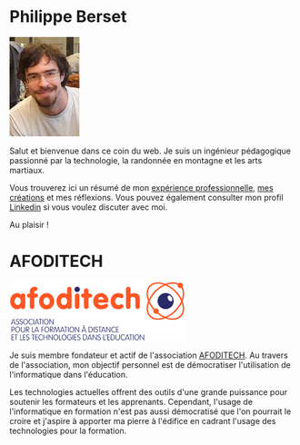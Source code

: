 # Philippe Berset

![Photo Philippe Berset](./img/me-ggj-2020.jpg)

Salut et bienvenue dans ce coin du web.
Je suis un ingénieur pédagogique passionné par la technologie, la randonnée en montagne et les arts martiaux.

Vous trouverez ici un résumé de mon [expérience professionnelle](./about.md), [mes créations](./projects.md) et mes réflexions.
Vous pouvez également consulter mon profil [Linkedin](https://www.linkedin.com/in/philippe-berset-edtech/) si vous voulez discuter avec moi.

Au plaisir !

# AFODITECH

![logo AFODITECH](./img/logo_afoditech.png)

Je suis membre fondateur et actif de l'association [AFODITECH](https://afoditech.ch/).
Au travers de l'association, mon objectif personnel est de démocratiser l'utilisation de l'informatique dans l'éducation.

Les technologies actuelles offrent des outils d'une grande puissance pour soutenir les formateurs et les apprenants.
Cependant, l'usage de l'informatique en formation n'est pas aussi démocratisé que l'on pourrait le croire et j'aspire à apporter ma pierre à l'édifice en cadrant l'usage des technologies pour la formation.
